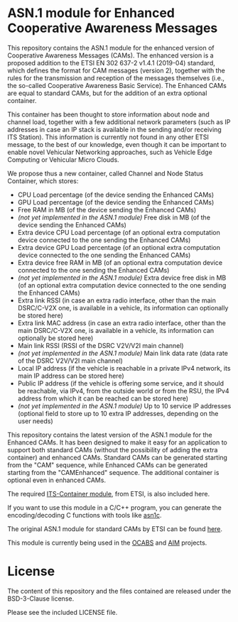 # ASN.1 module for Enhanced Cooperative Awareness Messages
This repository contains the ASN.1 module for the enhanced version of Cooperative Awareness Messages (CAMs).
The enhanced version is a proposed addition to the ETSI EN 302 637-2 v1.4.1 (2019-04) standard, which defines the format for CAM messages (version 2), together with the rules for the transmission and reception of the messages themselves (i.e., the so-called Cooperative Awareness Basic Service).
The Enhanced CAMs are equal to standard CAMs, but for the addition of an extra optional container.

This container has been thought to store information about node and channel load, together with a few additional network parameters (such as IP addresses in case an IP stack is available in the sending and/or receiving ITS Station). This information is currently not found in any other ETSI message, to the best of our knowledge, even though it can be important to enable novel Vehicular Networking approaches, such as Vehicle Edge Computing or Vehicular Micro Clouds.

We propose thus a new container, called Channel and Node Status Container, which stores:
- CPU Load percentage (of the device sending the Enhanced CAMs)
- GPU Load percentage (of the device sending the Enhanced CAMs)
- Free RAM in MB (of the device sending the Enhanced CAMs)
- _(not yet implemented in the ASN.1 module)_ Free disk in MB (of the device sending the Enhanced CAMs)
- Extra device CPU Load percentage (of an optional extra computation device connected to the one sending the Enhanced CAMs)
- Extra device GPU Load percentage (of an optional extra computation device connected to the one sending the Enhanced CAMs)
- Extra device free RAM in MB (of an optional extra computation device connected to the one sending the Enhanced CAMs)
- _(not yet implemented in the ASN.1 module)_ Extra device free disk in MB (of an optional extra computation device connected to the one sending the Enhanced CAMs)
- Extra link RSSI (in case an extra radio interface, other than the main DSRC/C-V2X one, is available in a vehicle, its information can optionally be stored here)
- Extra link MAC address (in case an extra radio interface, other than the main DSRC/C-V2X one, is available in a vehicle, its information can optionally be stored here)
- Main link RSSI (RSSI of the DSRC V2V/V2I main channel)
- _(not yet implemented in the ASN.1 module)_ Main link data rate (data rate of the DSRC V2V/V2I main channel)
- Local IP address (if the vehicle is reachable in a private IPv4 network, its main IP address can be stored here)
- Public IP address (if the vehicle is offering some service, and it should be reachable, via IPv4, from the outside world or from the RSU, the IPv4 address from which it can be reached can be stored here)
- _(not yet implemented in the ASN.1 module)_ Up to 10 service IP addresses (optional field to store up to 10 extra IP addresses, depending on the user needs)

This repository contains the latest version of the ASN.1 module for the Enhanced CAMs. It has been designed to make it easy for an application to support both standard CAMs (without the possibility of adding the extra container) and enhanced CAMs. Standard CAMs can be generated starting from the "CAM" sequence, while Enhanced CAMs can be generated starting from the "CAMEnhanced" sequence. The additional container is optional even in enhanced CAMs.

The required [ITS-Container module](https://forge.etsi.org/rep/ITS/asn1/cdd_ts102894_2), from ETSI, is also included here.

If you want to use this module in a C/C++ program, you can generate the encoding/decoding C functions with tools like [asn1c](https://github.com/vlm/asn1c).

The original ASN.1 module for standard CAMs by ETSI can be found [here](https://forge.etsi.org/rep/ITS/asn1/cam_en302637_2/-/tree/master).

This module is currently being used in the [OCABS](https://github.com/francescoraves483/OCABS-project) and [AIM](https://github.com/francescoraves483/AIM-AutomotiveIntegratedMap) projects.

# License
The content of this repository and the files contained are released under the BSD-3-Clause license.

Please see the included LICENSE file.
